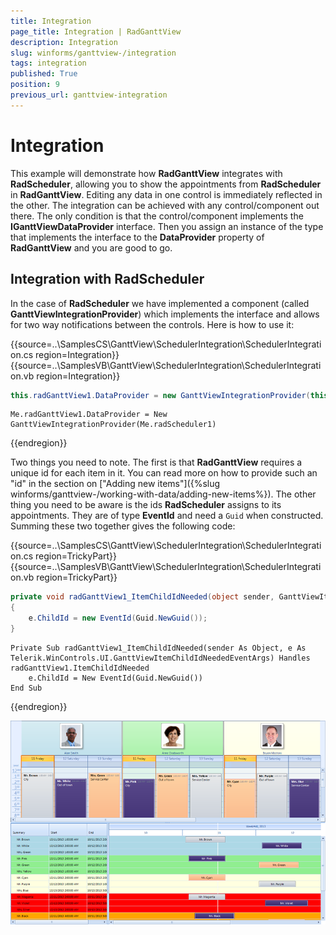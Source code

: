 ```yaml
---
title: Integration
page_title: Integration | RadGanttView
description: Integration
slug: winforms/ganttview-/integration
tags: integration
published: True
position: 9
previous_url: ganttview-integration
---
```


# Integration

This example will demonstrate how __RadGanttView__ integrates with __RadScheduler__, allowing you to show the appointments from __RadScheduler__ in __RadGanttView__. Editing any data in one control is immediately reflected in the other. The integration can be achieved with any control/component out there. The only condition is that the control/component implements the __IGanttViewDataProvider__ interface. Then you assign an instance of the type that implements the interface to the __DataProvider__ property of __RadGanttView__ and you are good to go.

## Integration with RadScheduler

In the case of __RadScheduler__ we have implemented a component (called __GanttViewIntegrationProvider__) which implements the interface and allows for two way notifications between the controls. Here is how to use it: 

{{source=..\SamplesCS\GanttView\SchedulerIntegration\SchedulerIntegration.cs region=Integration}} 
{{source=..\SamplesVB\GanttView\SchedulerIntegration\SchedulerIntegration.vb region=Integration}} 

````C#
this.radGanttView1.DataProvider = new GanttViewIntegrationProvider(this.radScheduler1);

````
````VB.NET
Me.radGanttView1.DataProvider = New GanttViewIntegrationProvider(Me.radScheduler1)

````

{{endregion}} 
 

Two things you need to note. The first is that __RadGanttView__ requires a unique id for each item in it. You can read more on how to provide such an "id" in the section on ["Adding new items"]({%slug winforms/ganttview-/working-with-data/adding-new-items%}). The other thing you need to be aware is the ids __RadScheduler__ assigns to its appointments. They are of type __EventId__ and need a `Guid` when constructed. Summing these two together gives the following code:   

{{source=..\SamplesCS\GanttView\SchedulerIntegration\SchedulerIntegration.cs region=TrickyPart}} 
{{source=..\SamplesVB\GanttView\SchedulerIntegration\SchedulerIntegration.vb region=TrickyPart}} 

````C#
private void radGanttView1_ItemChildIdNeeded(object sender, GanttViewItemChildIdNeededEventArgs e)
{
    e.ChildId = new EventId(Guid.NewGuid());
}

````
````VB.NET
Private Sub radGanttView1_ItemChildIdNeeded(sender As Object, e As Telerik.WinControls.UI.GanttViewItemChildIdNeededEventArgs) Handles radGanttView1.ItemChildIdNeeded
    e.ChildId = New EventId(Guid.NewGuid())
End Sub

````

{{endregion}} 

![ganttview-integration 001](images/ganttview-integration001.png)
